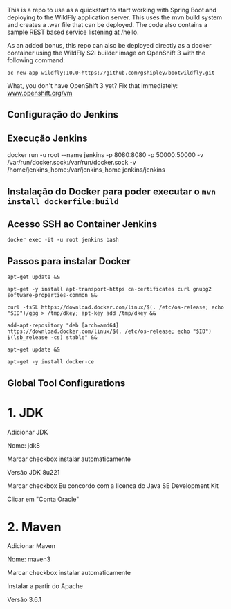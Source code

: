 This is a repo to use as a quickstart to start working with Spring Boot and deploying to the WildFly application server.  This uses the mvn build system and creates a .war file that can be deployed.  The code also contains a sample REST based service listening at /hello.

As an added bonus, this repo can also be deployed directly as a docker container using the WildFly S2I builder image on OpenShift 3 with the following command:

	oc new-app wildfly:10.0~https://github.com/gshipley/bootwildfly.git


What, you don't have OpenShift 3 yet? Fix that immediately: www.openshift.org/vm

## Configuração do Jenkins

## Execução Jenkins

docker run -u root --name jenkins -p 8080:8080 -p 50000:50000  -v /var/run/docker.sock:/var/run/docker.sock -v /home/jenkins_home:/var/jenkins_home  jenkins/jenkins

## Instalação do Docker para poder executar o `mvn install dockerfile:build`

## Acesso SSH ao Container Jenkins

`docker exec -it -u root jenkins bash`

## Passos para instalar Docker

`apt-get update && `

`apt-get -y install apt-transport-https ca-certificates curl gnupg2 software-properties-common && `

`curl -fsSL https://download.docker.com/linux/$(. /etc/os-release; echo "$ID")/gpg > /tmp/dkey; apt-key add /tmp/dkey && `

`add-apt-repository "deb [arch=amd64] https://download.docker.com/linux/$(. /etc/os-release; echo "$ID") $(lsb_release -cs) stable" && `

`apt-get update && `

`apt-get -y install docker-ce`

## Global Tool Configurations

# 1. JDK

Adicionar JDK

Nome: jdk8

Marcar checkbox instalar automaticamente

Versão JDK 8u221

Marcar checkbox Eu concordo com a licença do Java SE Development Kit

Clicar em "Conta Oracle"


# 2. Maven

Adicionar Maven

Nome: maven3

Marcar checkbox instalar automaticamente

Instalar a partir do Apache

Versão 3.6.1

